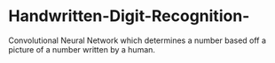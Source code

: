 # Handwritten-Digit-Recognition-
Convolutional Neural Network which determines a number based off a picture of a number written by a human.
